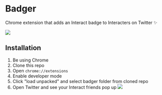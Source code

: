 # Badger

Chrome extension that adds an Interact badge to Interacters on Twitter ✨

![](https://i.imgur.com/D50nApK.png)

## Installation

1. Be using Chrome
1. Clone this repo
1. Open `chrome://extensions`
1. Enable developer mode
1. Click "load unpacked" and select badger folder from cloned repo
1. Open Twitter and see your Interact friends pop up
![](https://developer-chrome-com.imgix.net/image/BrQidfK9jaQyIHwdw91aVpkPiib2/iYdLKFsJ1KSVGLhbLRvS.png)
